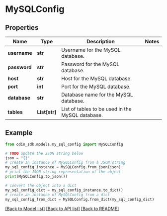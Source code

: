 # MySQLConfig


## Properties

Name | Type | Description | Notes
------------ | ------------- | ------------- | -------------
**username** | **str** | Username for the MySQL database. | 
**password** | **str** | Password for the MySQL database. | 
**host** | **str** | Host for the MySQL database. | 
**port** | **int** | Port for the MySQL database. | 
**database** | **str** | Database name for the MySQL database. | 
**tables** | **List[str]** | List of tables to be used in the MySQL database. | 

## Example

```python
from odin_sdk.models.my_sql_config import MySQLConfig

# TODO update the JSON string below
json = "{}"
# create an instance of MySQLConfig from a JSON string
my_sql_config_instance = MySQLConfig.from_json(json)
# print the JSON string representation of the object
print(MySQLConfig.to_json())

# convert the object into a dict
my_sql_config_dict = my_sql_config_instance.to_dict()
# create an instance of MySQLConfig from a dict
my_sql_config_from_dict = MySQLConfig.from_dict(my_sql_config_dict)
```
[[Back to Model list]](../README.md#documentation-for-models) [[Back to API list]](../README.md#documentation-for-api-endpoints) [[Back to README]](../README.md)


